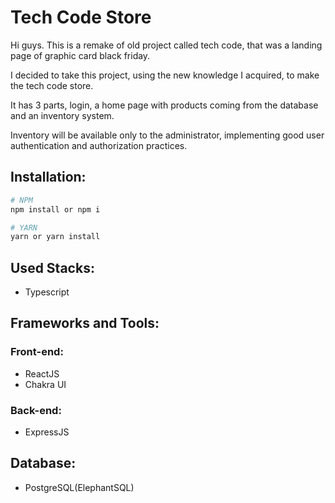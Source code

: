 # Tech Code Store

Hi guys. This is a remake of old project called tech code, that was a landing page of graphic card black friday.

I decided to take this project, using the new knowledge I acquired, to make the tech code store.

It has 3 parts, login, a home page with products coming from the database and an inventory system.

Inventory will be available only to the administrator, implementing good user authentication and authorization practices.

## Installation:

```bash
# NPM
npm install or npm i

# YARN
yarn or yarn install
```

## Used Stacks:

- Typescript

## Frameworks and Tools:

### Front-end:

- ReactJS
- Chakra UI

### Back-end:

- ExpressJS

## Database:

- PostgreSQL(ElephantSQL)